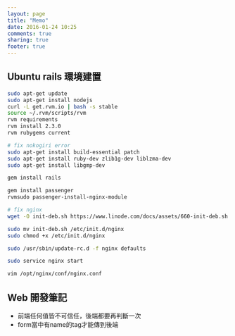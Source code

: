 ```yaml
---
layout: page
title: "Memo"
date: 2016-01-24 10:25
comments: true
sharing: true
footer: true
---
```


## Ubuntu rails 環境建置

```bash ruby on rails
sudo apt-get update
sudo apt-get install nodejs
curl -L get.rvm.io | bash -s stable
source ~/.rvm/scripts/rvm
rvm requirements
rvm install 2.3.0
rvm rubygems current

# fix nokogiri error
sudo apt-get install build-essential patch
sudo apt-get install ruby-dev zlib1g-dev liblzma-dev
sudo apt-get install libgmp-dev

gem install rails
```


```bash ngnix passenger
gem install passenger
rvmsudo passenger-install-nginx-module

# fix nginx
wget -O init-deb.sh https://www.linode.com/docs/assets/660-init-deb.sh

sudo mv init-deb.sh /etc/init.d/nginx
sudo chmod +x /etc/init.d/nginx

sudo /usr/sbin/update-rc.d -f nginx defaults

sudo service nginx start

vim /opt/nginx/conf/nginx.conf
```

## Web 開發筆記

* 前端任何值皆不可信任，後端都要再判斷一次
* form當中有name的tag才能傳到後端


